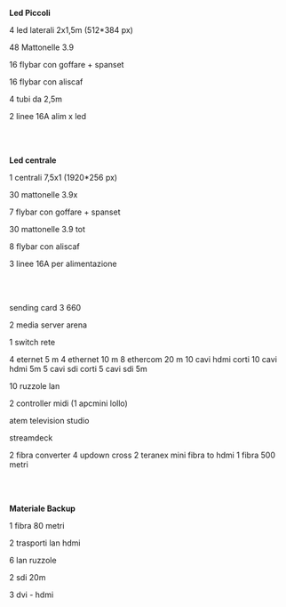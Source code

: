 <b> Led Piccoli </b>

4 led laterali 2x1,5m (512*384 px)

48 Mattonelle 3.9

16 flybar con goffare + spanset

16 flybar con aliscaf

4 tubi da 2,5m

2 linee 16A alim x led

<br>
<br>

<b> Led centrale </b>

1 centrali 7,5x1 (1920*256 px)

30 mattonelle 3.9x

7 flybar con goffare + spanset

30 mattonelle 3.9 tot

8 flybar con aliscaf

3 linee 16A per alimentazione


<br>
<br>


sending card 3 660


2 media server arena

1 switch rete

4 eternet 5 m
4 ethernet 10 m
8 ethercom 20 m
10 cavi hdmi corti
10 cavi hdmi 5m
5 cavi sdi corti
5 cavi sdi 5m

10 ruzzole lan 

2 controller midi (1 apcmini lollo)

atem television studio

streamdeck

2 fibra converter
4 updown cross
2 teranex mini fibra to hdmi
1 fibra 500 metri

<br>
<br>

<b> Materiale Backup </b>

1 fibra 80 metri

2 trasporti lan hdmi

6 lan ruzzole

2 sdi 20m

3 dvi - hdmi

